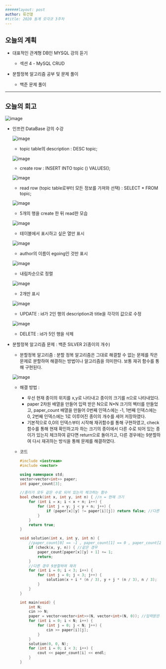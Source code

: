 ```yaml
---
######layout: post
author: 류건열
#title: 2020 동계 모각코 3주차
---
```


## 오늘의 계획
- 대표적인 관계형 DB인 MYSQL 강의 듣기
	
	- 섹션 4 - MySQL CRUD	 
- 분할정복 알고리즘 공부 및 문제 풀이

    - 백준 문제 풀이 

- - -
##  오늘의 회고

![image](https://user-images.githubusercontent.com/34560965/105991248-e5dad300-60e6-11eb-89f6-00bbc3ec49ef.png)
-  인프런 DataBase 강의 수강

    ![image](https://user-images.githubusercontent.com/34560965/105986440-4b779100-60e0-11eb-91b4-a7793d99508a.png)
    - topic table의 description : DESC topic;

    ![image](https://user-images.githubusercontent.com/34560965/105986460-52060880-60e0-11eb-8b25-6d6b34368d88.png)
    - create row : INSERT INTO topic () VALUES();

    ![image](https://user-images.githubusercontent.com/34560965/105986750-ad37fb00-60e0-11eb-8245-a4256545fd0e.png)
    - read row (topic table로부터 모든 정보를 가져와 선택) : SELECT * FROM topic;
            
    ![image](https://user-images.githubusercontent.com/34560965/105987198-4c5cf280-60e1-11eb-8dd8-b0c2241c85a7.png)
    - 5개의 행을 create 한 뒤 read한 모습

    ![image](https://user-images.githubusercontent.com/34560965/105987826-2ab03b00-60e2-11eb-9e34-9b7649f772f1.png)
    - 테이블에서 표시하고 싶은 열만 표시

    ![image](https://user-images.githubusercontent.com/34560965/105988279-bf1a9d80-60e2-11eb-9b4d-90191268678f.png)
    - author의 이름이 egoing인 것만 표시

    ![image](https://user-images.githubusercontent.com/34560965/105988449-f8eba400-60e2-11eb-82a4-db406f5cbc47.png)
    - 내림차순으로 정렬

    ![image](https://user-images.githubusercontent.com/34560965/105988550-27697f00-60e3-11eb-912d-e436638ed7f8.png)
    - 2개만 표시

    ![image](https://user-images.githubusercontent.com/34560965/105990820-5cc39c00-60e6-11eb-9045-c4cbebd3e312.png)
    - UPDATE : id가 2인 행의 description과 title을 각각의 값으로 수정

    ![image](https://user-images.githubusercontent.com/34560965/105991123-c348ba00-60e6-11eb-8a96-1aeb658bb0b2.png)
    - DELETE : id가 5인 행을 삭제

- 분할정복 알고리즘 문제 : 백준 SILVER 2(종이의 개수)
	- 분할정복 알고리즘 : 분할 정복 알고리즘은 그대로 해결할 수 없는 문제를 작은 문제로 분할하여 해결하는 방법이나 알고리즘을 의미한다. 보통 재귀 함수를 통해 구현된다.
        

	![image](https://user-images.githubusercontent.com/34560965/106001026-d19cd300-60f2-11eb-85ca-0fd4bf1b88a7.png)
    - 해결 방법 : 

        - 우선 현재 종이의 위치를 x,y로 나타내고 종이의 크기를 n으로 나타내었다.
        - paper 2차원 배열을 만들어 입력 받은 N으로 N*N 크기의 벡터를 만들었고, paper_count 배열을 만들어 0번째 인덱스에는 -1, 1번째 인덱스에는 0, 2번째 인덱스에는 1로 이루어진 종이의 개수를 세어 저장하였다.
        - 기본적으로 0,0의 인덱스부터 시작해 재귀함수를 통해 구현하였고, check 함수를 통해 현재 확인하고자 하는 크기의 종이에서  다른 수로 되어 있는 종이가 있는지 체크하여 같다면 return으로 돌아가고, 다른 경우에는 9분할하여 다시 재귀하는 방식을 통해 문제를 해결하였다.

	- 코드	

        ```c++
        #include <iostream>
        #include <vector>

        using namespace std;
        vector<vector<int>> paper;
        int paper_count[3];

        //종이가 모두 같은 수로 되어 있는지 체크하는 함수
        bool check(int x, int y, int n) { //n = 현재 크기
            for (int i = x; i < x + n; i++) {
                for (int j = y; j < y + n; j++) {
                    if (paper[x][y] != paper[i][j]) return false; //다른 수로 되어 있는 종이가 있다면 false 반환
                }
            }
            return true;
        }

        void solution(int x, int y, int n) {
            //paper_count[0] == -1 , paper_count[1] == 0 , paper_count[2] == 1
            if (check(x, y, n)) { //같은 경우
                paper_count[paper[x][y] + 1] += 1;
                return;
            }
            //다른 경우 9분할하여 재귀
            for (int i = 0; i < 3; i++) {
                for (int j = 0; j < 3; j++) {
                    solution(x + i * (n / 3), y + j * (n / 3), n / 3);
                }
            }
        }

        int main(void) {
            int N; 
            cin >> N;
            paper = vector<vector<int>>(N, vector<int>(N, 0)); //입력받은 N만큼 N*N을 0으로 초기화
            for (int i = 0; i < N; i++) {
                for (int j = 0; j < N; j++) {
                    cin >> paper[i][j];
                }
            }
            solution(0, 0, N);
            for (int i = 0; i < 3; i++) {
                cout << paper_count[i] << endl;
            }
        }
        ```

